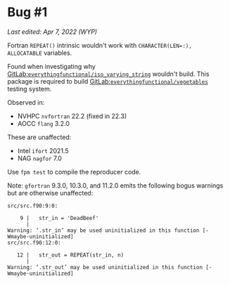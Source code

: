 Bug #1
======
_Last edited: Apr 7, 2022 (WYP)_

Fortran `REPEAT()` intrinsic wouldn't work with
`CHARACTER(LEN=:), ALLOCATABLE`
variables.

Found when investigating why
[GitLab:`everythingfunctional/iso_varying_string`][repo-str]
wouldn't build. This package is required to build
[GitLab:`everythingfunctional/vegetables`][repo-veg]
testing system.

Observed in:
  * NVHPC `nvfortran` 22.2 (fixed in 22.3)
  * AOCC `flang` 3.2.0

These are unaffected:
  * Intel `ifort` 2021.5
  * NAG `nagfor` 7.0

Use `fpm test` to compile the reproducer code.

Note: `gfortran` 9.3.0, 10.3.0, and 11.2.0 emits the following bogus warnings but are otherwise unaffected:
```
src/src.f90:9:0:

    9 |   str_in = 'DeadBeef'
      | 
Warning: ‘.str_in’ may be used uninitialized in this function [-Wmaybe-uninitialized]
src/src.f90:12:0:

   12 |   str_out = REPEAT(str_in, n)
      | 
Warning: ‘.str_out’ may be used uninitialized in this function [-Wmaybe-uninitialized]
```

[repo-str]: https://gitlab.com/everythingfunctional/iso_varying_string/
[repo-veg]: https://gitlab.com/everythingfunctional/vegetables
